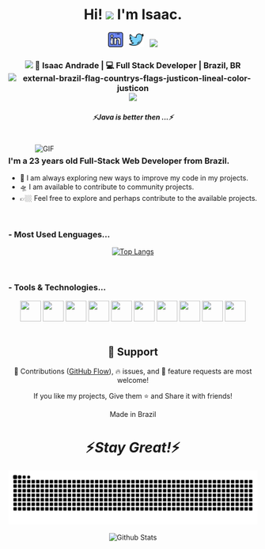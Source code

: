 <div align="center" list-style="none">
  
 <h1> Hi! <img src="https://media.giphy.com/media/hvRJCLFzcasrR4ia7z/giphy.gif" width="25px"> I'm Isaac.</h1>

 <p align='center'>
   <a href="https://www.linkedin.com/in/isaac-andrade-450504178/"><img height="30" src="https://raw.githubusercontent.com/8bithemant/8bithemant/master/linkedin.png?raw=true"></a>&nbsp;&nbsp;
   <a href="https://twitter.com/andrade_techs"><img height="30" src="https://raw.githubusercontent.com/8bithemant/8bithemant/master/twitter.png?raw=true"></a>&nbsp;&nbsp;
   <a href = "mailto:isaac.andra84@gmail.com"><img src="https://img.shields.io/badge/-Gmail-%23333?style=for-the-badge&logo=gmail&logoColor=white" target="_blank"></a>

 </p>
 
<div align="center">
 <h3>
    <img src="https://media.giphy.com/media/WUlplcMpOCEmTGBtBW/giphy.gif" width="30">
   🙎 Isaac Andrade | 💻 Full Stack Developer | Brazil, BR <img width="25" height="25" src="https://img.icons8.com/external-justicon-lineal-color-justicon/64/external-brazil-flag-countrys-flags-justicon-lineal-color-justicon.png" alt="external-brazil-flag-countrys-flags-justicon-lineal-color-justicon"/> 
    <img src="https://media.giphy.com/media/WUlplcMpOCEmTGBtBW/giphy.gif" width="30">
 </h3>
</div>

<h5 align="center">
   <i>⚡️Java is better then ...⚡️</i>
  </h5>
</div>
  <br />
<img align="right" width="450px" alt="GIF" src="https://github.com/IsaacAndra/IsaacAndra/assets/95106435/de4251cb-6a03-4560-9fc8-4edbff45bcab" />
  <p><h3>I'm a 23 years old Full-Stack Web Developer from Brazil.</h3> </p> 
    
  - 🔭 I am always exploring new ways to improve my code in my projects.
  - 🛸 I am available to contribute to community projects.
  - 👉🏼 Feel free to explore and perhaps contribute to the available projects.
<br/>
  
<p align="center">
  <h3> - Most Used Lenguages... </h3>
   </p>
 
<div align="center">
  
 [![Top Langs](https://github-readme-stats.vercel.app/api/top-langs/?username=IsaacAndra&layout=compact&theme=radical&hide_progress=true)](https://github.com/anuraghazra/github-readme-stats)
  </div>
  <br/>


 ### - Tools & Technologies...
<div align="center">
  <img src="https://cdn.jsdelivr.net/gh/devicons/devicon/icons/html5/html5-original.svg" height="42" width="42" />
 <img src="https://cdn.jsdelivr.net/gh/devicons/devicon/icons/css3/css3-original.svg" height="42" width="42" />
  <img src="https://cdn.jsdelivr.net/gh/devicons/devicon/icons/javascript/javascript-original.svg" height="42" width="42" />
 <img src="https://cdn.jsdelivr.net/gh/devicons/devicon/icons/java/java-original.svg" height="42" width="42" />
  <img src="https://cdn.jsdelivr.net/gh/devicons/devicon@latest/icons/react/react-original.svg" height="42" width="42"/>
 <img src="https://cdn.jsdelivr.net/gh/devicons/devicon/icons/spring/spring-original.svg" height="42" width="42"/>
 <img src="https://cdn.jsdelivr.net/gh/devicons/devicon@latest/icons/postgresql/postgresql-original.svg" height="42" width="42"/>
 <img src="https://cdn.jsdelivr.net/gh/devicons/devicon@latest/icons/docker/docker-original.svg" height="42" width="42"/>
  <img src="https://cdn.jsdelivr.net/gh/devicons/devicon@latest/icons/linux/linux-original.svg" height="42" width="42"/>
  <img src="https://cdn.jsdelivr.net/gh/devicons/devicon@latest/icons/ubuntu/ubuntu-original.svg" height="42" width="42"/>

</div>

<br />

<h2 align="center">🤝 Support</h2>

<p align="center">🎀 Contributions (<a href="https://guides.github.com/introduction/flow" title="GitHub flow">GitHub Flow</a>), 🔥 issues, and 🥮 feature requests are most welcome!</p>

<p align="center"> If you like my projects, Give them ⭐ and Share it with friends!</p>
</p>
<p align="center">Made in Brazil</p>

<h1 align='center'>⚡️<i>Stay Great!</i>⚡️</h1>
<div align="center">

  ![Snake animation](https://github.com/IsaacAndra/IsaacAndra/blob/output/github-contribution-grid-snake-dark.svg)

</div>
  <p align="center">
        <img src="https://raw.githubusercontent.com/mayhemantt/mayhemantt/Update/svg/Bottom.svg" alt="Github Stats" />
</p>
